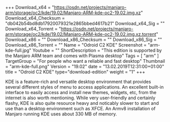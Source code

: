 +++
Download_x64 = "https://osdn.net/projects/manjaro-arm/storage/oc2/kde/19.02/Manjaro-ARM-kde-oc2-19.02.img.xz"
Download_x64_Checksum = "db042b54bd8db17920079321e2865bbed4617b21"
Download_x64_Sig = ""
Download_x64_Torrent = "https://osdn.net/projects/manjaro-arm/storage/oc2/kde/19.02/Manjaro-ARM-kde-oc2-19.02.img.xz.torrent"
Download_x86 = ""
Download_x86_Checksum = ""
Download_x86_Sig = ""
Download_x86_Torrent = ""
Name = "Odroid C2 KDE"
Screenshot = "arm-kde-full.jpg"
Youtube = ""
ShortDescription = "This edition is supported by the Manjaro ARM team and comes with Plasma desktop"
Tags = [ "arm" ]
TargetGroup = "For people who want a reliable and fast desktop"
Thumbnail = "arm-kde-full.png"
Version = "19.02"
date = "13.02.2019T12:31:00+01:00"
title = "Odroid C2 KDE"
type="download-edition"
weight = "1"
+++

KDE is a feature-rich and versatile desktop environment that provides several different styles of menu to access applications. An excellent built-in interface to easily access and install new themes, widgets, etc, from the internet is also worth mentioning. While very user-friendly and certainly flashy, KDE is also quite resource heavy and noticably slower to start and use than a desktop environment such as XFCE. An Armv8 installation of Manjaro running KDE uses about 330 MB of memory.

